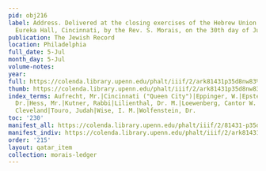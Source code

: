 ```yaml
---
pid: obj216
label: Address. Delivered at the closing exercises of the Hebrew Union College, at
  Eureka Hall, Cincinnati, by the Rev. S. Morais, on the 30th day of June, 1878.
publication: The Jewish Record
location: Philadelphia
full_date: 5-Jul
month_day: 5-Jul
volume-notes:
year:
full: https://colenda.library.upenn.edu/phalt/iiif/2/ark81431p35d8nw83%2FSHA256E-s8487327--ae459d255b628126f80260c00bc78cea368d552de71cfcbea5779fef40c90a23.jpeg/full/3500,/0/default.jpg
thumb: https://colenda.library.upenn.edu/phalt/iiif/2/ark81431p35d8nw83%2FSHA256E-s8487327--ae459d255b628126f80260c00bc78cea368d552de71cfcbea5779fef40c90a23.jpeg/full/!200,200/0/default.jpg
index_terms: Aufrecht, Mr.|Cincinnati ("Queen City")|Eppinger, W.|Epstein, Dr.|Goldammer,
  Dr.|Hess, Mr.|Kutner, Rabbi|Lilienthal, Dr. M.|Loewenberg, Cantor W.|Orphan Asylum,
  Cleveland|Touro, Judah|Wise, I. M.|Wolfenstein, Dr.
toc: '230'
manifest_all: https://colenda.library.upenn.edu/phalt/iiif/2/81431-p35d8nw83/manifest
manifest_indiv: https://colenda.library.upenn.edu/phalt/iiif/2/ark81431p35d8nw83%2FSHA256E-s8487327--ae459d255b628126f80260c00bc78cea368d552de71cfcbea5779fef40c90a23.jpeg
order: '215'
layout: qatar_item
collection: morais-ledger
---
```

